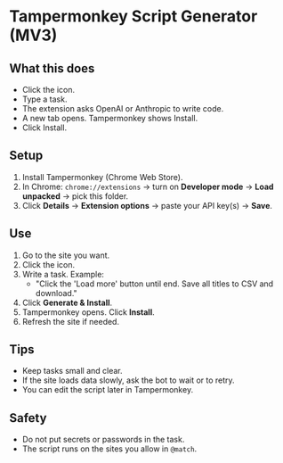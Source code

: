 # Tampermonkey Script Generator (MV3)

## What this does

- Click the icon.
- Type a task.
- The extension asks OpenAI or Anthropic to write code.
- A new tab opens. Tampermonkey shows Install.
- Click Install.

## Setup

1. Install Tampermonkey (Chrome Web Store).
2. In Chrome: `chrome://extensions` → turn on **Developer mode** → **Load unpacked** → pick this folder.
3. Click **Details** → **Extension options** → paste your API key(s) → **Save**.

## Use

1. Go to the site you want.
2. Click the icon.
3. Write a task. Example:
   - "Click the 'Load more' button until end. Save all titles to CSV and download."
4. Click **Generate & Install**.
5. Tampermonkey opens. Click **Install**.
6. Refresh the site if needed.

## Tips

- Keep tasks small and clear.
- If the site loads data slowly, ask the bot to wait or to retry.
- You can edit the script later in Tampermonkey.

## Safety

- Do not put secrets or passwords in the task.
- The script runs on the sites you allow in `@match`.
